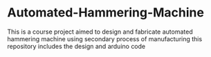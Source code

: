 # Automated-Hammering-Machine
This is a course project aimed to design and fabricate automated hammering machine using secondary process of manufacturing this repository includes the design and arduino code 
